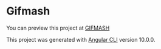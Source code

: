 # Gifmash
 You can preview this project at [GIFMASH](https://gifmash.herokuapp.com/)

This project was generated with [Angular CLI](https://github.com/angular/angular-cli) version 10.0.0.

